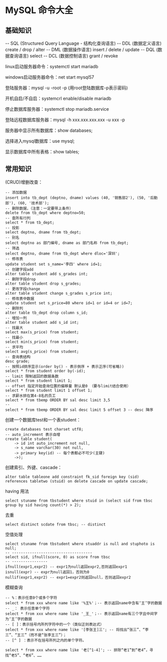 # MySQL 命令大全

## 基础知识

-- SQL (Structured Query Language - 结构化查询语言)
-- DDL (数据定义语言) create / drop / alter
-- DML (数据操作语言) insert / delete / update
-- DQL (数据查询语言) select
-- DCL (数据控制语言) grant / revoke

linux启动服务器命令：systemctl start mariadb

windows启动服务器命令：net start mysql57

登陆服务器：mysql -u -root -p (用root登陆数据库-p表示密码)

开机自启/不自启：systemcrl enable/disable mariadb

停止数据库服务器：systemctl stop mariadb.service

登陆远程数据库服务器：mysql -h xxx.xxx.xxx.xxx -u xxx -p

服务器中显示所有数据库：show databases;

选择进入mysql数据库：use mysql;

显示数据库中所有表格：show tables;

## 常用知识

(CRUD)增删改查：

```mysql
-- 添加数据
insert into tb_dept (deptno, dname) values (40, '销售部2'), (50, '后勤部'), (60, '技术部');
-- 删除数据，（注意：一定要带上条件）
delete from tb_dept where deptno=50;
-- 查所有行列
select * from tb_dept;
-- 投影
select deptno, dname from tb_dept;
-- 别名
select deptno as 部门编号, dname as 部门名称 from tb_dept;
-- 筛选
select deptno, dname from tb_dept where dloc='深圳';
-- 修改表
update student set s_name='李四' where id=1;
-- 创建字段add
alter table student add s_grades int;
-- 删除字段drop
alter table student drop s_grades;
-- 更改字段change
alter table student change s_grades s_price int;
-- 修改表中数据
update student set s_price=80 where id=1 or id=4 or id=7;
-- 删除列
alter table tb_dept drop column s_id;
-- 增加一列
alter table student add s_id int;
-- 找最大
select max(s_price) from student;
-- 找最小
select min(s_price) from student;
-- 求平均
select avg(s_price) from student;
-- 查询表结构
desc grade;
-- 按照id排序显示(order by() - 表示倒序 + 表示正序(可省略))
select * from student order by(-id);
-- limit 限制返回的数据条数
select * from student limit 1;
-- offset 指定开始查询位置的偏移量 默认是0 （要与limit结合使用）
select * from student limit 1 offset 1;
-- 求薪水排在第4-8名的员工
select * from tbemp ORDER BY sal desc limit 3,5
--
select * from tbemp ORDER BY sal desc limit 5 offset 3 -- desc 降序

```

创建一个数据库test和一个表student：

```mysql
create databases test charset utf8;
-- auto_increment 表示自增
create table student(
    -> id int auto_increment not null,
    -> s_name varchar(30) not null,
    -> primary key(id) -- 每个表都必不可少(主键)
    ->);
```

创建索引、外键、cascade：

````mysql
alter table tableone add constraint fk_sid foreign key (sid) references tabletwo (stuid) on delete cascade on update cascade;
````

having 用法

````mysql
select stuname from tbstudent where stuid in (select sid from tbsc group by sid having count(*) > 2);
````

去重

```mysql
select distinct scdate from tbsc; -- distinct
```

空值处理

```mysql
select stuname from tbstudent where stuaddr is null and stuphoto is null;
-- ------------------------------------
select sid, ifnull(score, 0) as score from tbsc
-- ----------------
ifnull(expr1,expr2) -- expr1为null返回expr2,否则返回expr1
isnull(expr) -- expr为null返回1，否则为0
nullif(expr1,expr2) -- expr1=expr2则返回null，否则返回expr2
```

模糊查询

```mysql
-- %：表示任意0个或多个字符
select * from xxx where name like '%王%'；-- 表示返回name中含有‘王’字的数据
-- _： 表示任意单个字符
select * from xxx where name like '_王_'；-- 表示返回name有三个字且中间字为‘王’字的数据
-- [ ]：表示括号内所列字符中的一个（类似正则表达式）
select * from xxx where name like '[李张王]三'; -- 将找出“张三”、“李三”、“王三”（而不是“张李王三”）；
-- [^ ] ：表示不在括号所列之内的单个字符。

select * from xxx where name like '老[^1-4]'; -- 排除“老1”到“老4”，寻找“老5”、“老6”、……
```

